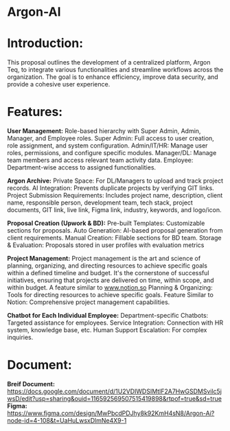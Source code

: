# Argon-AI
# Introduction:
This proposal outlines the development of a centralized platform, Argon Teq, to integrate various functionalities and streamline workflows across the organization. The goal is to enhance efficiency, improve data security, and provide a cohesive user experience.
# Features:
**User Management:**
Role-based hierarchy with Super Admin, Admin, Manager, and Employee roles.
Super Admin: Full access to user creation, role assignment, and system configuration.
Admin/IT/HR: Manage user roles, permissions, and configure specific modules.
Manager/DL: Manage team members and access relevant team activity data.
Employee: Department-wise access to assigned functionalities.

**Argon Archive:**
Private Space: For DL/Managers to upload and track project records.
AI Integration: Prevents duplicate projects by verifying GIT links.
Project Submission Requirements: Includes project name, description, client name, responsible person, development team, tech stack, project documents, GIT link, live link, Figma link, industry, keywords, and logo/icon.

**Proposal Creation (Upwork & BD):**
Pre-built Templates: Customizable sections for proposals.
Auto Generation: AI-based proposal generation from client requirements.
Manual Creation: Fillable sections for BD team.
Storage & Evaluation: Proposals stored in user profiles with evaluation metrics

**Project Management:**
Project management is the art and science of planning, organizing, and directing resources to achieve specific goals within a defined timeline and budget. It's the cornerstone of successful initiatives, ensuring that projects are delivered on time, within scope, and within budget. A feature similar to www.notion.so 
Planning & Organizing: Tools for directing resources to achieve specific goals.
Feature Similar to Notion: Comprehensive project management capabilities.

**Chatbot for Each Individual Employee:**
Department-specific Chatbots: Targeted assistance for employees.
Service Integration: Connection with HR system, knowledge base, etc.
Human Support Escalation: For complex inquiries.
# Document:
**Breif Document:**
https://docs.google.com/document/d/1U2VDIWDSIMtlF2A7HwGSDMSvilc5jwsD/edit?usp=sharing&ouid=116592569507515419898&rtpof=true&sd=true
<br/>**Figma:**
https://www.figma.com/design/MwPbcdPDJhy8k92KmH4sN8/Argon-Ai?node-id=4-108&t=UaHuLwsxDlmNe4X9-1

